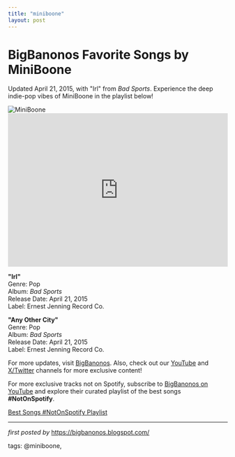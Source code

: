 ```yaml
---
title: "miniboone"
layout: post
---
```

 <!-- Title of the Post -->
<h1 >BigBanonos Favorite Songs by MiniBoone</h1> <!-- Introductory Text -->
<p >Updated April 21, 2015, with "Irl" from <em>Bad Sports</em>. Experience the deep indie-pop vibes of MiniBoone in the playlist below!</p> <!-- Featured Image -->
<div > <img src="https://media.npr.org/assets/img/2010/07/02/MiniBoone_wide-33ba0b2a35465d71965e290d1bf6f6c396c0d9dc.jpg?s=1400&c=100&f=jpeg" alt="MiniBoone" />
</div> <!-- Spotify Embed -->
<div > <iframe src="https://open.spotify.com/embed/playlist/1kNEsi1d7ocDfTwithddXR?utm_source=generator" width="100%" height="352" frameBorder="0" allowfullscreen="" allow="autoplay; clipboard-write; encrypted-media; fullscreen; picture-in-picture" loading="lazy"></iframe>
</div> <!-- Song Information -->
<div > <p><strong>"Irl"</strong><br> Genre: Pop<br> Album: <em>Bad Sports</em><br> Release Date: April 21, 2015<br> Label: Ernest Jenning Record Co.</p> <p><strong>"Any Other City"</strong><br> Genre: Pop<br> Album: <em>Bad Sports</em><br> Release Date: April 21, 2015<br> Label: Ernest Jenning Record Co.</p>
</div> <!-- Footer Links -->
<div > <p>For more updates, visit <a href="https://bigbanonos.blogspot.com/" target="_blank">BigBanonos</a>. Also, check out our <a href="https://www.youtube.com/@BigBanonos" target="_blank">YouTube</a> and <a href="https://x.com/bigbanonos" target="_blank">X/Twitter</a> channels for more exclusive content!</p>
</div> 

<!--Subscribe and Playlist Links-->
<div>
    <p>For more exclusive tracks not on Spotify, subscribe to <a href="https://www.youtube.com/@BigBanonos" target="_blank">BigBanonos on YouTube</a> and explore their curated playlist of the best songs <strong>#NotOnSpotify</strong>.</p>
    <p><a href="https://www.youtube.com/playlist?list=PLtuNtuTatqI0kFahUCbtbfenC_ET5O_tr" target="_blank">Best Songs #NotOnSpotify Playlist<br /></a></p></div>

<hr />

<p><em>first posted by</em> <a href="https://bigbanonos.blogspot.com/" rel="noopener" target="_new">https://bigbanonos.blogspot.com/</a></p>

<p>tags: @miniboone,</p>
